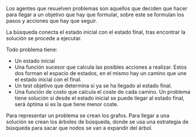 Los agentes que resuelven problemas son aquellos que deciden que hacer para llegar a un objetivo que hay que formular, sobre este se formulan los pasos y acciones que hay que seguir. 

La búsqueda conecta el estado inicial con el estado final, tras encontrar la solución se procede a ejecutar.

Todo problema tiene:
+ Un estado inicial
+ Una función sucesor que calcula las posibles acciones a realizar. 
Estos dos forman el espacio de estados, en el mismo hay un camino que une el estado inicial con el final.
+ Un test objetivo que determina si ya se ha llegado al estado final.
+ Una función de costo que calcula el coste de cada camino.
Un problema tiene solución si desde el estado inicial se puede llegar al estado final, será óptima si es la que tiene menor coste.

Para representar un problema se crean los grafos.
Para llegar a una solución se crean los árboles de búsqueda, donde se usa una estrategia de búsqueda para sacar que nodos se van a expandir del árbol.



